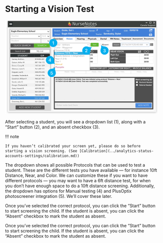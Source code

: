 # Starting a Vision Test

![Starting a vision test](../media/nn-starting-vision-test.png)

After selecting a student, you will see a dropdown list (1), along with a “Start” button (2), and an absent checkbox (3).


!!! note

    If you haven’t calibrated your screen yet, please do so before starting a vision screening. (See [Calibration](../analytics-status-accounts-settings/calibration.md))

The dropdown shows all possible Protocols that can be used to test a student. These are the different tests you have available — for instance 10ft Distance, Near, and Color.  We can customize these if you want to have different protocols — you may want to have a 6ft distance test, for when you don’t have enough space to do a 10ft distance screening. Additionally, the dropdown has options for Manual testing (4) and PlusOptix photoscreener integration (5). We’ll cover these later.

Once you’ve selected the correct protocol, you can click the “Start” button to start screening the child. If the student is absent, you can click the “Absent” checkbox to mark the student as absent.

Once you’ve selected the correct protocol, you can click the “Start” button to start screening the child. If the student is absent, you can click the “Absent” checkbox to mark the student as absent.


